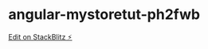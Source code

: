 # angular-mystoretut-ph2fwb

[Edit on StackBlitz ⚡️](https://stackblitz.com/edit/angular-mystoretut-ph2fwb)